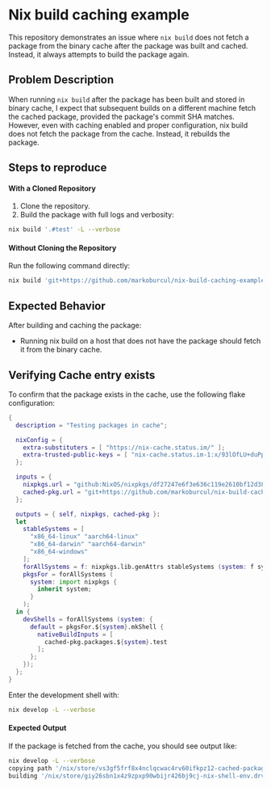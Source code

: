 # Nix build caching example

This repository demonstrates an issue where `nix build` does not fetch a package from the binary cache after the package was built and cached. Instead, it always attempts to build the package again.

## Problem Description

When running `nix build` after the package has been built and stored in binary cache, I expect that subsequent builds on a different machine fetch the cached package, provided the package's commit SHA matches.
However, even with caching enabled and proper configuration, nix build does not fetch the package from the cache. Instead, it rebuilds the package.

## Steps to reproduce

#### With a Cloned Repository
1. Clone the repository.
2. Build the package with full logs and verbosity:
```bash
nix build '.#test' -L --verbose
```

#### Without Cloning the Repository
Run the following command directly:
```bash
nix build 'git+https://github.com/markoburcul/nix-build-caching-example?rev=d35f6f19f7ce5b58c6a1f55e3ea16568933e5bc7#test' -L --debug
```

## Expected Behavior

After building and caching the package:
* Running nix build on a host that does not have the package should fetch it from the binary cache.


## Verifying Cache entry exists

To confirm that the package exists in the cache, use the following flake configuration:
```nix
{
  description = "Testing packages in cache";

  nixConfig = {
    extra-substituters = [ "https://nix-cache.status.im/" ];
    extra-trusted-public-keys = [ "nix-cache.status.im-1:x/93lOfLU+duPplwMSBR+OlY4+mo+dCN7n0mr4oPwgY=" ];
  };

  inputs = {
    nixpkgs.url = "github:NixOS/nixpkgs/df27247e6f3e636c119e2610bf12d38b5e98cc79";
    cached-pkg.url = "git+https://github.com/markoburcul/nix-build-caching-example?rev=d35f6f19f7ce5b58c6a1f55e3ea16568933e5bc7";
  };

  outputs = { self, nixpkgs, cached-pkg }: 
  let
    stableSystems = [
      "x86_64-linux" "aarch64-linux"
      "x86_64-darwin" "aarch64-darwin"
      "x86_64-windows"
    ];
    forAllSystems = f: nixpkgs.lib.genAttrs stableSystems (system: f system);
    pkgsFor = forAllSystems (
      system: import nixpkgs {
        inherit system;
      }
    );
  in {
    devShells = forAllSystems (system: {
      default = pkgsFor.${system}.mkShell {
        nativeBuildInputs = [
          cached-pkg.packages.${system}.test
        ];
      };
    });
  };
}
```

Enter the development shell with:
```bash
nix develop -L --verbose
```

#### Expected Output
If the package is fetched from the cache, you should see output like:
```bash
nix develop -L --verbose
copying path '/nix/store/vs3gf5frf8x4nclqcwac4rv60ifkpz12-cached-package' from 'https://nix-cache.status.im'...
building '/nix/store/giy26sbn1x4z9zpxp90wbijr426bj9cj-nix-shell-env.drv'...
```